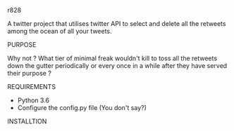 r828 

A twitter project that utilises twitter API to select and delete all the retweets among the ocean of all your tweets.

PURPOSE

Why not ? What tier of minimal freak wouldn't kill to toss all the retweets down the gutter periodically or every once in a while after they have served their purpose ?

REQUIREMENTS

* Python 3.6
* Configure the config.py file (You don't say?)

INSTALLTION
